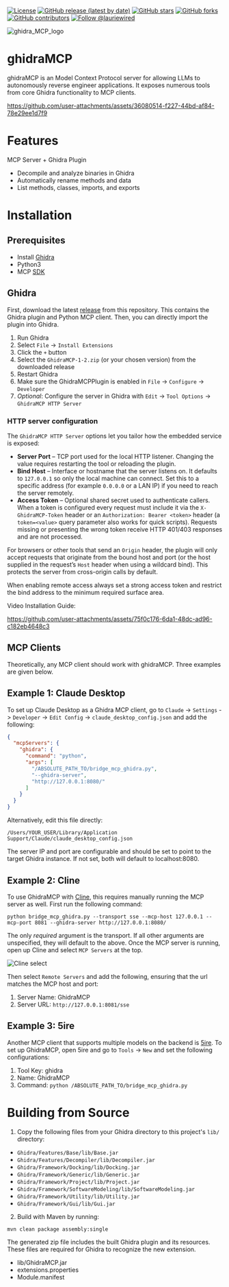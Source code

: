 [![License](https://img.shields.io/badge/License-Apache%202.0-blue.svg)](https://www.apache.org/licenses/LICENSE-2.0)
[![GitHub release (latest by date)](https://img.shields.io/github/v/release/LaurieWired/GhidraMCP)](https://github.com/LaurieWired/GhidraMCP/releases)
[![GitHub stars](https://img.shields.io/github/stars/LaurieWired/GhidraMCP)](https://github.com/LaurieWired/GhidraMCP/stargazers)
[![GitHub forks](https://img.shields.io/github/forks/LaurieWired/GhidraMCP)](https://github.com/LaurieWired/GhidraMCP/network/members)
[![GitHub contributors](https://img.shields.io/github/contributors/LaurieWired/GhidraMCP)](https://github.com/LaurieWired/GhidraMCP/graphs/contributors)
[![Follow @lauriewired](https://img.shields.io/twitter/follow/lauriewired?style=social)](https://twitter.com/lauriewired)

![ghidra_MCP_logo](https://github.com/user-attachments/assets/4986d702-be3f-4697-acce-aea55cd79ad3)


# ghidraMCP
ghidraMCP is an Model Context Protocol server for allowing LLMs to autonomously reverse engineer applications. It exposes numerous tools from core Ghidra functionality to MCP clients.

https://github.com/user-attachments/assets/36080514-f227-44bd-af84-78e29ee1d7f9


# Features
MCP Server + Ghidra Plugin

- Decompile and analyze binaries in Ghidra
- Automatically rename methods and data
- List methods, classes, imports, and exports

# Installation

## Prerequisites
- Install [Ghidra](https://ghidra-sre.org)
- Python3
- MCP [SDK](https://github.com/modelcontextprotocol/python-sdk)

## Ghidra
First, download the latest [release](https://github.com/LaurieWired/GhidraMCP/releases) from this repository. This contains the Ghidra plugin and Python MCP client. Then, you can directly import the plugin into Ghidra.

1. Run Ghidra
2. Select `File` -> `Install Extensions`
3. Click the `+` button
4. Select the `GhidraMCP-1-2.zip` (or your chosen version) from the downloaded release
5. Restart Ghidra
6. Make sure the GhidraMCPPlugin is enabled in `File` -> `Configure` -> `Developer`
7. *Optional*: Configure the server in Ghidra with `Edit` -> `Tool Options` -> `GhidraMCP HTTP Server`

### HTTP server configuration

The `GhidraMCP HTTP Server` options let you tailor how the embedded service is exposed:

* **Server Port** – TCP port used for the local HTTP listener. Changing the value requires restarting the tool or reloading the plugin.
* **Bind Host** – Interface or hostname that the server listens on. It defaults to `127.0.0.1` so only the local machine can connect. Set this to a specific address (for example `0.0.0.0` or a LAN IP) if you need to reach the server remotely.
* **Access Token** – Optional shared secret used to authenticate callers. When a token is configured every request must include it via the `X-GhidraMCP-Token` header or an `Authorization: Bearer <token>` header (a `token=<value>` query parameter also works for quick scripts). Requests missing or presenting the wrong token receive HTTP 401/403 responses and are not processed.

For browsers or other tools that send an `Origin` header, the plugin will only accept requests that originate from the bound host and port (or the host supplied in the request’s `Host` header when using a wildcard bind). This protects the server from cross-origin calls by default.

When enabling remote access always set a strong access token and restrict the bind address to the minimum required surface area.

Video Installation Guide:


https://github.com/user-attachments/assets/75f0c176-6da1-48dc-ad96-c182eb4648c3



## MCP Clients

Theoretically, any MCP client should work with ghidraMCP.  Three examples are given below.

## Example 1: Claude Desktop
To set up Claude Desktop as a Ghidra MCP client, go to `Claude` -> `Settings` -> `Developer` -> `Edit Config` -> `claude_desktop_config.json` and add the following:

```json
{
  "mcpServers": {
    "ghidra": {
      "command": "python",
      "args": [
        "/ABSOLUTE_PATH_TO/bridge_mcp_ghidra.py",
        "--ghidra-server",
        "http://127.0.0.1:8080/"
      ]
    }
  }
}
```

Alternatively, edit this file directly:
```
/Users/YOUR_USER/Library/Application Support/Claude/claude_desktop_config.json
```

The server IP and port are configurable and should be set to point to the target Ghidra instance. If not set, both will default to localhost:8080.

## Example 2: Cline
To use GhidraMCP with [Cline](https://cline.bot), this requires manually running the MCP server as well. First run the following command:

```
python bridge_mcp_ghidra.py --transport sse --mcp-host 127.0.0.1 --mcp-port 8081 --ghidra-server http://127.0.0.1:8080/
```

The only *required* argument is the transport. If all other arguments are unspecified, they will default to the above. Once the MCP server is running, open up Cline and select `MCP Servers` at the top.

![Cline select](https://github.com/user-attachments/assets/88e1f336-4729-46ee-9b81-53271e9c0ce0)

Then select `Remote Servers` and add the following, ensuring that the url matches the MCP host and port:

1. Server Name: GhidraMCP
2. Server URL: `http://127.0.0.1:8081/sse`

## Example 3: 5ire
Another MCP client that supports multiple models on the backend is [5ire](https://github.com/nanbingxyz/5ire). To set up GhidraMCP, open 5ire and go to `Tools` -> `New` and set the following configurations:

1. Tool Key: ghidra
2. Name: GhidraMCP
3. Command: `python /ABSOLUTE_PATH_TO/bridge_mcp_ghidra.py`

# Building from Source
1. Copy the following files from your Ghidra directory to this project's `lib/` directory:
- `Ghidra/Features/Base/lib/Base.jar`
- `Ghidra/Features/Decompiler/lib/Decompiler.jar`
- `Ghidra/Framework/Docking/lib/Docking.jar`
- `Ghidra/Framework/Generic/lib/Generic.jar`
- `Ghidra/Framework/Project/lib/Project.jar`
- `Ghidra/Framework/SoftwareModeling/lib/SoftwareModeling.jar`
- `Ghidra/Framework/Utility/lib/Utility.jar`
- `Ghidra/Framework/Gui/lib/Gui.jar`
2. Build with Maven by running:

`mvn clean package assembly:single`

The generated zip file includes the built Ghidra plugin and its resources. These files are required for Ghidra to recognize the new extension.

- lib/GhidraMCP.jar
- extensions.properties
- Module.manifest
